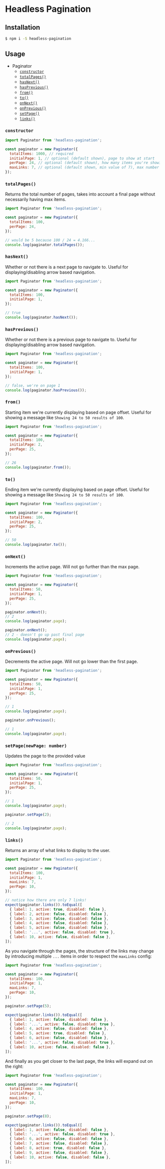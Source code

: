 # Headless Pagination

## Installation

```bash
$ npm i -S headless-pagination
```

## Usage

- Paginator
  - [`constructor`](#constructor)
  - [`totalPages()`](#totalPages)
  - [`hasNext()`](#hasNext)
  - [`hasPrevious()`](#hasPrevious)
  - [`from()`](#from)
  - [`to()`](#to)
  - [`onNext()`](#onNext)
  - [`onPrevious()`](#onPrevious)
  - [`setPage()`](#setPage)
  - [`links()`](#links)

### `constructor`

```javascript
import Paginator from 'headless-pagination';

const paginator = new Paginator({
  totalItems: 1000, // required
  initialPage: 1, // optional (default shown), page to show at start
  perPage: 24, // optional (default shown), how many items you're showing per page
  maxLinks: 7, // optional (default shown, min value of 7), max number of pagination links to show
});
```

### `totalPages()`

Returns the total number of pages, takes into account a final page without necessarily having max items.

```javascript
import Paginator from 'headless-pagination';

const paginator = new Paginator({
  totalItems: 100,
  perPage: 24,
});

// would be 5 because 100 / 24 = 4.166...
console.log(paginator.totalPages());
```

### `hasNext()`

Whether or not there is a next page to navigate to. Useful for displaying/disabling arrow based navigation.

```javascript
import Paginator from 'headless-pagination';

const paginator = new Paginator({
  totalItems: 100,
  initialPage: 1,
});

// true
console.log(paginator.hasNext());
```

### `hasPrevious()`

Whether or not there is a previous page to navigate to. Useful for displaying/disabling arrow based navigation.

```javascript
import Paginator from 'headless-pagination';

const paginator = new Paginator({
  totalItems: 100,
  initialPage: 1,
});

// false, we're on page 1
console.log(paginator.hasPrevious());
```

### `from()`

Starting item we're currently displaying based on page offset. Useful for showing a message like `Showing 24 to 50 results of 100`.

```javascript
import Paginator from 'headless-pagination';

const paginator = new Paginator({
  totalItems: 100,
  initialPage: 2,
  perPage: 25,
});

// 26
console.log(paginator.from());
```

### `to()`

Ending item we're currently displaying based on page offset. Useful for showing a message like `Showing 24 to 50 results of 100`.

```javascript
import Paginator from 'headless-pagination';

const paginator = new Paginator({
  totalItems: 100,
  initialPage: 2,
  perPage: 25,
});

// 50
console.log(paginator.to());
```

### `onNext()`

Increments the active page. Will not go further than the max page.

```javascript
import Paginator from 'headless-pagination';

const paginator = new Paginator({
  totalItems: 50,
  initialPage: 1,
  perPage: 25,
});

paginator.onNext();
// 2
console.log(paginator.page);

paginator.onNext();
// 2 - doesn't go up past final page
console.log(paginator.page);
```

### `onPrevious()`

Decrements the active page. Will not go lower than the first page.

```javascript
import Paginator from 'headless-pagination';

const paginator = new Paginator({
  totalItems: 50,
  initialPage: 1,
  perPage: 25,
});

// 1
console.log(paginator.page);

paginator.onPrevious();

// 1
console.log(paginator.page);
```

### `setPage(newPage: number)`

Updates the page to the provided value

```javascript
import Paginator from 'headless-pagination';

const paginator = new Paginator({
  totalItems: 50,
  initialPage: 1,
  perPage: 25,
});

// 1
console.log(paginator.page);

paginator.setPage(2);

// 2
console.log(paginator.page);
```

### `links()`

Returns an array of what links to display to the user.

```javascript
import Paginator from 'headless-pagination';

const paginator = new Paginator({
  totalItems: 100,
  initialPage: 1,
  maxLinks: 7,
  perPage: 10,
});

// notice how there are only 7 links!
expect(paginator.links()).toEqual([
  { label: 1, active: true, disabled: false },
  { label: 2, active: false, disabled: false },
  { label: 3, active: false, disabled: false },
  { label: 4, active: false, disabled: false },
  { label: 5, active: false, disabled: false },
  { label: '...', active: false, disabled: true },
  { label: 10, active: false, disabled: false },
]);
```

As you navigate through the pages, the structure of the links may change by introducing multiple `...` items in order to respect the `maxLinks` config:

```javascript
import Paginator from 'headless-pagination';

const paginator = new Paginator({
  totalItems: 100,
  initialPage: 1,
  maxLinks: 7,
  perPage: 10,
});

paginator.setPage(5);

expect(paginator.links()).toEqual([
  { label: 1, active: false, disabled: false },
  { label: '...', active: false, disabled: true },
  { label: 4, active: false, disabled: false },
  { label: 5, active: true, disabled: false },
  { label: 6, active: false, disabled: false },
  { label: '...', active: false, disabled: true },
  { label: 10, active: false, disabled: false },
]);
```

And finally as you get closer to the last page, the links will expand out on the right:

```javascript
import Paginator from 'headless-pagination';

const paginator = new Paginator({
  totalItems: 100,
  initialPage: 1,
  maxLinks: 7,
  perPage: 10,
});

paginator.setPage(8);

expect(paginator.links()).toEqual([
  { label: 1, active: false, disabled: false },
  { label: '...', active: false, disabled: true },
  { label: 6, active: false, disabled: false },
  { label: 7, active: false, disabled: false },
  { label: 8, active: true, disabled: false },
  { label: 9, active: false, disabled: false },
  { label: 10, active: false, disabled: false },
]);
```
